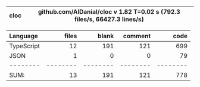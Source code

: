 
cloc|github.com/AlDanial/cloc v 1.82  T=0.02 s (792.3 files/s, 66427.3 lines/s)
--- | ---

Language|files|blank|comment|code
:-------|-------:|-------:|-------:|-------:
TypeScript|12|191|121|699
JSON|1|0|0|79
--------|--------|--------|--------|--------
SUM:|13|191|121|778
